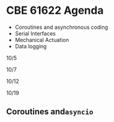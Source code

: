 # CBE 61622 Agenda



* Coroutines and asynchronous coding
* Serial Interfaces
* Mechanical Actuation
* Data logging





10/5 



10/7



10/12



10/19



## Coroutines and``asyncio`` 





